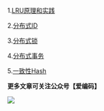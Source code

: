 
1.[LRU原理和实践](https://github.com/xbmchina/solutions/tree/master/LRU%E5%8E%9F%E7%90%86%E5%92%8C%E5%AE%9E%E8%B7%B5)

2.[分布式ID](https://github.com/xbmchina/solutions/tree/master/%E5%88%86%E5%B8%83%E5%BC%8FID)

3.[分布式锁](https://github.com/xbmchina/solutions/tree/master/分布式锁)

4.[分布式事务](https://github.com/xbmchina/solutions/tree/master/分布式事务)

5.[一致性Hash](https://github.com/xbmchina/solutions/tree/master/一致性Hash)

**更多文章可关注公众号【爱编码】**

![](https://upload-images.jianshu.io/upload_images/13150128-132fe0843e27a172.png?imageMogr2/auto-orient/strip%7CimageView2/2/w/1240)